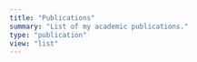 ```yaml
---
title: "Publications"
summary: "List of my academic publications."
type: "publication"
view: "list"
---
```


